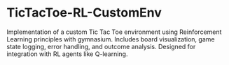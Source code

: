 # TicTacToe-RL-CustomEnv
Implementation of a custom Tic Tac Toe environment using Reinforcement Learning principles with gymnasium. Includes board visualization, game state logging, error handling, and outcome analysis. Designed for integration with RL agents like Q-learning.

